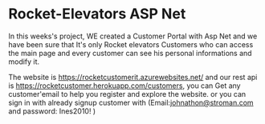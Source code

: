 # Rocket-Elevators ASP Net
In this weeks's project, WE created a Customer Portal with Asp Net and we have been sure that It's only Rocket elevators Customers who can access the main page 
and every customer can see his personal informations and modify it.


The  website is https://rocketcustomerit.azurewebsites.net/ and our rest api is https://rocketcustomer.herokuapp.com/customers, you can Get any customer'email to help you register and explore the website. or you can sign in with already signup customer with (Email:johnathon@stroman.com and password: Ines2010! )

